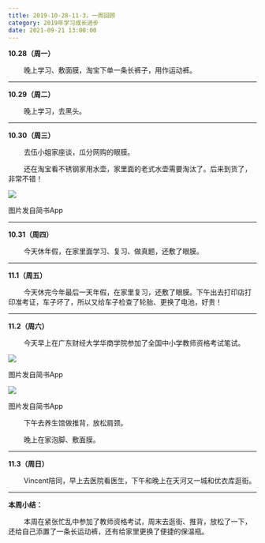 ```yaml
---
title: 2019-10-28-11-3，一周回顾
category: 2019年学习成长进步
date: 2021-09-21 13:00:00
---
```


**10.28（周一）**

        晚上学习、敷面膜，淘宝下单一条长裤子，用作运动裤。

---

**10.29（周二）**  

        晚上学习，去黑头。

---

**10.30（周三）**  

        去伍小姐家座谈，瓜分网购的眼膜。

        还在淘宝看不锈钢家用水壶，家里面的老式水壶需要淘汰了。后来到货了，非常不错！

![](https://markdown-1301532546.cos.ap-guangzhou.myqcloud.com/peipei_blog/20210921145401.jpeg)  

图片发自简书App

---

**10.31（周四）**  

        今天休年假，在家里面学习、复习、做真题，还敷了眼膜。

---

**11.1（周五）**  

        今天休完今年最后一天年假，在家里复习，还敷了眼膜。下午出去打印店打印准考证，车子坏了，所以又给车子检查了轮胎、更换了电池，好贵！

---

**11.2（周六）**  

        今天早上在广东财经大学华商学院参加了全国中小学教师资格考试笔试。

![](https://markdown-1301532546.cos.ap-guangzhou.myqcloud.com/peipei_blog/20210921145404.jpeg)  

图片发自简书App

  

![](https://markdown-1301532546.cos.ap-guangzhou.myqcloud.com/peipei_blog/20210921145407.jpeg)  

图片发自简书App

        下午去养生馆做推背，放松肩颈。  

        晚上在家泡脚、敷面膜。

---

**11.3（周日）**

        Vincent陪同，早上去医院看医生，下午和晚上在天河又一城和优衣库逛街。

---

**本周小结：**

        本周在紧张忙乱中参加了教师资格考试，周末去逛街、推背，放松了一下，还给自己添置了一条长运动裤，还有给家里更换了便捷的保温瓶。